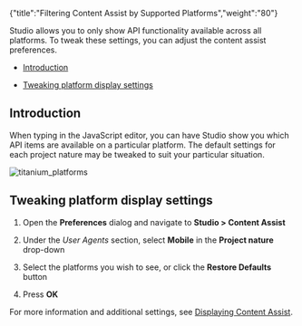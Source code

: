 {"title":"Filtering Content Assist by Supported Platforms","weight":"80"}

Studio allows you to only show API functionality available across all platforms. To tweak these settings, you can adjust the content assist preferences.

* [Introduction](#Introduction)

* [Tweaking platform display settings](#Tweakingplatformdisplaysettings)


## Introduction

When typing in the JavaScript editor, you can have Studio show you which API items are available on a particular platform. The default settings for each project nature may be tweaked to suit your particular situation.

![titanium_platforms](/Images/appc/download/attachments/30083147/titanium_platforms.png)

## Tweaking platform display settings

1. Open the **Preferences** dialog and navigate to **Studio > Content Assist**

2. Under the _User Agents_ section, select **Mobile** in the **Project nature** drop-down

3. Select the platforms you wish to see, or click the **Restore Defaults** button

4. Press **OK**


For more information and additional settings, see [Displaying Content Assist](/docs/appc/Axway_Appcelerator_Studio/Axway_Appcelerator_Studio_Guide/Basic_Concepts/Content_Assist/Displaying_Content_Assist/).
